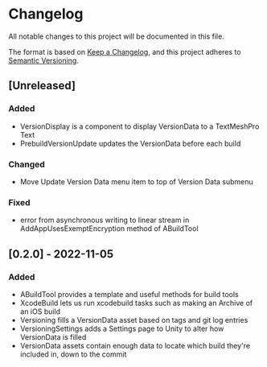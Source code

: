 # Changelog
All notable changes to this project will be documented in this file.

The format is based on [Keep a Changelog](https://keepachangelog.com/en/1.0.0/),
and this project adheres to [Semantic Versioning](https://semver.org/spec/v2.0.0.html).

## [Unreleased]

### Added
+ VersionDisplay is a component to display VersionData to a TextMeshPro Text
+ PrebuildVersionUpdate updates the VersionData before each build

### Changed
+ Move Update Version Data menu item to top of Version Data submenu

### Fixed
+ error from asynchronous writing to linear stream in AddAppUsesExemptEncryption method of ABuildTool  

## [0.2.0] - 2022-11-05
### Added
+ ABuildTool provides a template and useful methods for build tools
+ XcodeBuild lets us run xcodebuild tasks such as making an Archive of an iOS build
+ Versioning fills a VersionData asset based on tags and git log entries
+ VersioningSettings adds a Settings page to Unity to alter how VersionData is filled
+ VersionData assets contain enough data to locate which build they're included in, down to the commit